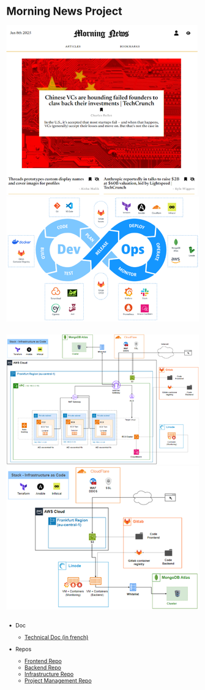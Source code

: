 # Morning News Project

<img src="./misc/mn-homepage.png" alt="Description" width=500 >

<img src="./misc/mn-tools-devops.png" alt="Description" width=600 >

##

<img src="./misc/mn-prod.png" alt="Description" width=800 >

<img src="./misc/mn-preprod.png" alt="Description" width=800 >

##

- Doc

  - [Technical Doc (in french)](./misc/.pdf)

- Repos
  
  - [Frontend Repo]()
  - [Backend Repo]()
  - [Infrastructure Repo]()
  - [Project Management Repo]()
